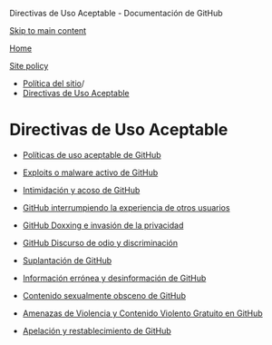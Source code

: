 Directivas de Uso Aceptable - Documentación de GitHub

[Skip to main content](#main-content)

[Home](/es)

[Site policy](/es/site-policy)

* [Política del sitio](/es/site-policy)/
* [Directivas de Uso Aceptable](/es/site-policy/acceptable-use-policies)

Directivas de Uso Aceptable
==========

* [Políticas de uso aceptable de GitHub](/es/site-policy/acceptable-use-policies/github-acceptable-use-policies)

* [Exploits o malware activo de GitHub](/es/site-policy/acceptable-use-policies/github-active-malware-or-exploits)

* [Intimidación y acoso de GitHub](/es/site-policy/acceptable-use-policies/github-bullying-and-harassment)

* [GitHub interrumpiendo la experiencia de otros usuarios](/es/site-policy/acceptable-use-policies/github-disrupting-the-experience-of-other-users)

* [GitHub Doxxing e invasión de la privacidad](/es/site-policy/acceptable-use-policies/github-doxxing-and-invasion-of-privacy)

* [GitHub Discurso de odio y discriminación](/es/site-policy/acceptable-use-policies/github-hate-speech-and-discrimination)

* [Suplantación de GitHub](/es/site-policy/acceptable-use-policies/github-impersonation)

* [Información errónea y desinformación de GitHub](/es/site-policy/acceptable-use-policies/github-misinformation-and-disinformation)

* [Contenido sexualmente obsceno de GitHub](/es/site-policy/acceptable-use-policies/github-sexually-obscene-content)

* [Amenazas de Violencia y Contenido Violento Gratuito en GitHub](/es/site-policy/acceptable-use-policies/github-threats-of-violence-and-gratuitously-violent-content)

* [Apelación y restablecimiento de GitHub](/es/site-policy/acceptable-use-policies/github-appeal-and-reinstatement)
